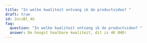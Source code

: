```yaml
---
title: "In welke kwaliteit ontvang ik de productvideo? "
draft: true
id: 2ucsBl_4G
faq:
  question: "In welke kwaliteit ontvang ik de productvideo? "
  answer: De hoogst haalbare kwaliteit, dit is 4K UHD!
---
```

